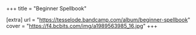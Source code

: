 +++
title = "Beginner Spellbook"

[extra]
url = "https://tesselode.bandcamp.com/album/beginner-spellbook"
cover = "https://f4.bcbits.com/img/a1989563985_16.jpg"
+++
